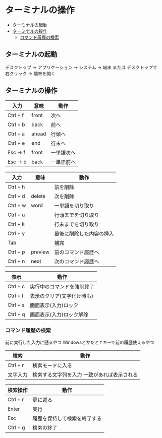 # ターミナルの操作
- [ターミナルの起動](#ターミナルの起動)
- [ターミナルの操作](#ターミナルの操作)
  - [コマンド履歴の検索](#コマンド履歴の検索)

## ターミナルの起動
デスクトップ -> アプリケーション -> システム -> 端末
または
デスクトップで右クリック -> 端末を開く

## ターミナルの操作

| 入力     | 意味  | 動作       |
| -------- | ----- | ---------- |
| Ctrl + f | front | 次へ       |
| Ctrl + b | back  | 前へ       |
| Ctrl + a | ahead | 行頭へ     |
| Ctrl + e | end   | 行末へ     |
| Esc -> f | front | 一単語次へ |
| Esc -> b | back  | 一単語前へ |

| 入力     | 意味    | 動作                     |
| -------- | ------- | ------------------------ |
| Ctrl + h |         | 前を削除                 |
| Ctrl + d | delete  | 次を削除                 |
| Ctrl + w | word    | 一単語を切り取り         |
| Ctrl + u |         | 行頭までを切り取り       |
| Ctrl + k |         | 行末までを切り取り       |
| Ctrl + y |         | 最後に削除した内容の挿入 |
| Tab      |         | 補完                     |
| Ctrl + p | preview | 前のコマンド履歴へ       |
| Ctrl + n | next    | 次のコマンド履歴へ       |

| 表示     | 動作                       |
| -------- | -------------------------- |
| Ctrl + c | 実行中のコマンドを強制終了 |
| Ctrl + l | 表示のクリア(文字化け時も) |
| Ctrl + s | 画面表示(入力)ロック       |
| Ctrl + q | 画面表示(入力)ロック解除   |

### コマンド履歴の検索
前に実行した入力に遡るやつ
Windowsとかだと↑キーで前の履歴使えるやつ

| 検索     | 動作                                        |
| -------- | ------------------------------------------- |
| Ctrl + r | 検索モードに入る                            |
| 文字入力 | 検索する文字列を入力 一致があれば表示される |

| 検索操作 | 動作                         |
| -------- | ---------------------------- |
| Ctrl + r | 更に遡る                     |
| Enter    | 実行                         |
| Esc      | 履歴を保持して検索を終了する |
| Ctrl + g | 検索の終了                   |
